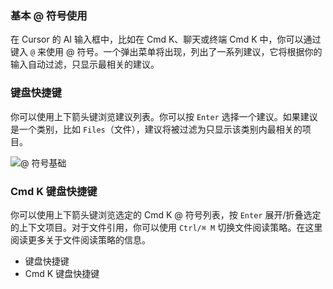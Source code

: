 ### 基本 @ 符号使用

在 Cursor 的 AI 输入框中，比如在 Cmd K、聊天或终端 Cmd K 中，你可以通过键入 `@` 来使用 @ 符号。一个弹出菜单将出现，列出了一系列建议，它将根据你的输入自动过滤，只显示最相关的建议。

### 键盘快捷键

你可以使用上下箭头键浏览建议列表。你可以按 `Enter` 选择一个建议。如果建议是一个类别，比如 `Files`（文件），建议将被过滤为只显示该类别内最相关的项目。

![@ 符号基础](https://mintlify.s3-us-west-1.amazonaws.com/cursor/images/context/@-symbols-basics.png)

### Cmd K 键盘快捷键

你可以使用上下箭头键浏览选定的 Cmd K @ 符号列表，按 `Enter` 展开/折叠选定的上下文项目。对于文件引用，你可以使用 `Ctrl/⌘ M` 切换文件阅读策略。在这里阅读更多关于文件阅读策略的信息。

- 键盘快捷键
- Cmd K 键盘快捷键
